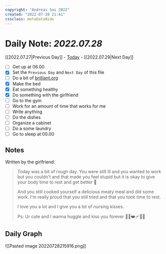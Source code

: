 ```yaml
---
copyright: "Andreas Sas 2022"
created: "2022-07-28 21:41"
cssclass: metaDataHide
---
```


# Daily Note: *2022.07.28*
 [[2022.07.27|Previous Day]] - [Today](obsidian://advanced-uri?daily=true) - [[2022.07.29|Next Day]]

- [ ] Get up at 06.00
- [x] Set the `Previous Day` and `Next Day` of this file
- [ ] Do a bit of [brilliant.org](https://brilliant.org/)
- [x] Make the bed
- [x] Eat something healthy
- [x] Do something with the girlfriend
- [ ] Go to the gym
- [ ] Work for an amount of time that works for me
- [ ] Write anything
- [ ] Do the dishes
- [ ] Organize a cabinet
- [ ] Do a some laundry
- [ ] Go to sleep at 00.00

## Notes
Written by the girlfriend:
> Today was a bit of rough day. You were still ill and you wanted to work but you couldn't and that made you feel stupid but it is okay to give your body time to rest and get better 🥰
>
> And you still cooked yourself a delicious meaty meal and did some work. 
> I'm really proud that you still tried and that you took time to rest. 
>
> I love you a lot and I give you a lot of nursing kisses. 
>
> Ps: Ur cute and I wanna huggle and kiss you forever 🥰💋❤️‍🩹🖤👋


## Daily Graph
![[Pasted image 20220728215916.png]]
